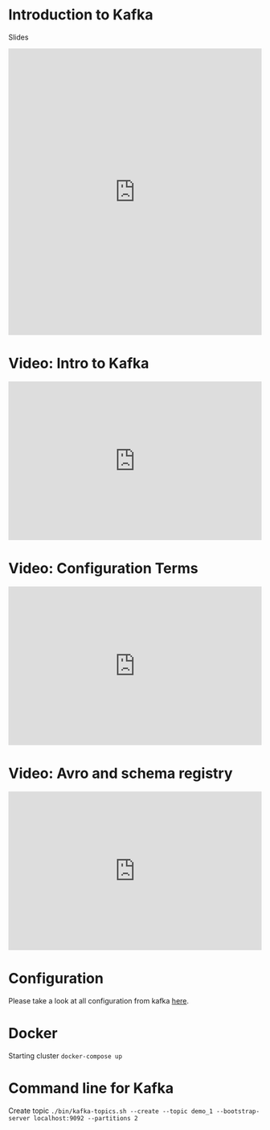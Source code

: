 # Introduction to Kafka

Slides 

<p><iframe allowfullscreen width="100%" height="569" class="google-slides-iframe" frameborder="0" scrolling="no" src="https://docs.google.com/presentation/d/1bCtdCba8v1HxJ_uMm9pwjRUC-NAMeB-6nOG2ng3KujA/embed?start=false&loop=false&delayms=3000"></iframe></p>


# Video: Intro to Kafka

<iframe width="100%" height="315" src="https://youtube.com/embed/P1u8x3ycqvg" title="YouTube video player" frameborder="0" allow="accelerometer; autoplay; clipboard-write; encrypted-media; gyroscope; picture-in-picture" allowfullscreen></iframe>

# Video: Configuration Terms 

<iframe width="100%" height="315" src="https://youtube.com/embed/Erf1-d1nyMY" title="YouTube video player" frameborder="0" allow="accelerometer; autoplay; clipboard-write; encrypted-media; gyroscope; picture-in-picture" allowfullscreen></iframe>

# Video: Avro and schema registry 

<iframe width="100%" height="315" src="https://youtube.com/embed/bzAsVNE5vOo" title="YouTube video player" frameborder="0" allow="accelerometer; autoplay; clipboard-write; encrypted-media; gyroscope; picture-in-picture" allowfullscreen></iframe>

# Configuration
Please take a look at all configuration from kafka [here](https://docs.confluent.io/platform/current/installation/configuration/
). 

# Docker

Starting cluster
`docker-compose up
`
# Command line for Kafka

Create topic
`./bin/kafka-topics.sh --create --topic demo_1 --bootstrap-server localhost:9092 --partitions 2
`